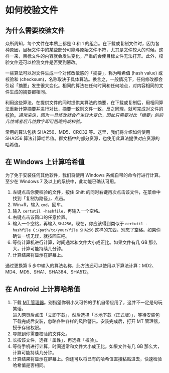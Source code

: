 # 如何校验文件

## 为什么需要校验文件

众所周知，每个文件在本质上都是 0 和 1 的组合。在下载或复制文件时，因为各种原因，目标文件中的某些部分可能与原始文件不符，尤其是文件较大的时候。这样一来，目标文件的内容就会发生变化，严重的会使目标文件无法打开。此外，校验文件还可以检测文件是否受到篡改。

一些算法可以对文件生成一个对修改敏感的「摘要」，称为哈希值 (hash value) 或校验和 (checksum)，名称取决于具体算法。换言之，一般情况下，任何修改都会引起「摘要」发生很大变化。相同的算法在任何时间和任何地点，对内容相同的文件生成的摘要都相同。

利用这些算法，在提供文件的同时提供某算法的摘要，在下载或复制后，用相同算法重新计算摘要并进行对比，摘要一致则文件一致，反之同理，就可完成对文件的校验。*通常来说，因为一旦修改就会产生较大变化，因此只需要对比「摘要」的前几位或者后几位数字即可粗略完成校验。*

常用的算法包括 SHA256、MD5、CRC32 等。这里，我们将介绍如何使用 SHA256 算法计算哈希值。群文档中的部分资源，也使用此算法提供对应资源的哈希值。

## 在 Windows 上计算哈希值

为了免于安装任何其他软件，我们将使用 Windows 系统自带的命令行进行计算。至少在 Windows 7 及以上的系统中，此功能已确认可用。

1. 左键点击你要校验的文件，按住 Shift 的同时右键再次点击该文件，在菜单中找到「复制为路径」，点击。
2. Win+R，输入 `cmd`，回车。
3. 输入 `certutil -hashfile`，再输入一个空格。
4. 右键点击该窗口的任意位置。
5. 输入一个空格，再输入 `SHA256`。现在，你应该得到类似于 `certutil -hashfile C:/path/to/your/file SHA256` 这样的东西，别忘了空格。如果你确认一切无误，就按回车吧。
6. 等待计算机进行计算，时间通常和文件大小成正比。如果文件有几 GB 那么大，计算可能持续几分钟。
7. 计算结果将显示在屏幕上。

通过更换第 5 步中输入的算法名称，此方法还可以使用以下算法计算：MD2、MD4、MD5、SHA1、SHA384、SHA512。

## 在 Android 上计算哈希值

1. 下载 [MT 管理器](https://mt2.cn)。别指望你弱小又可怜的手机自带应用了，这并不一定是句玩笑话。  
   进入网页后点击「立即下载」，然后选择「本地下载（正式版）」，等待安装包下载完成后安装，忽略各种各样的风险警告。安装完成后，打开 MT 管理器，授予存储权限。
2. 导航到你需要校验的文件处。
3. 长按该文件，选择「属性」，再选择「校验」。
5. 等待手机进行计算，时间通常和文件大小成正比。如果文件有几 GB 那么大，计算可能持续几分钟。
6. 计算结果将显示在屏幕上。你还可以将已有的哈希值直接粘贴进去，快速检验哈希值是否相同。
